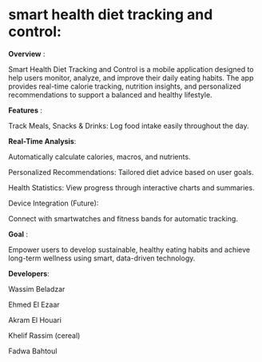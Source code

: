 # smart health diet tracking and control:

**Overview** :

Smart Health Diet Tracking and Control is a mobile application designed to help users monitor, analyze, and improve their daily eating habits.
The app provides real-time calorie tracking, nutrition insights, and personalized recommendations to support a balanced and healthy lifestyle.

**Features** :

Track Meals, Snacks & Drinks: Log food intake easily throughout the day.

**Real-Time Analysis**:

 Automatically calculate calories, macros, and nutrients.

Personalized Recommendations: Tailored diet advice based on user goals.

Health Statistics: View progress through interactive charts and summaries.

Device Integration (Future):

 Connect with smartwatches and fitness bands for automatic tracking.

 **Goal** : 

Empower users to develop sustainable, healthy eating habits and achieve long-term wellness using smart, data-driven technology.

**Developers**:

Wassim Beladzar

Ehmed El Ezaar

Akram El Houari

Khelif Rassim (cereal)

Fadwa Bahtoul
